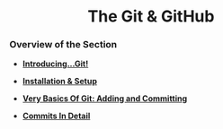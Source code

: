 <h1 align="center">The Git & GitHub</h1>

### Overview of the Section
* **[Introducing...Git!](https://github.com/tsokac2/-_-_Git_and_GitHub_CheatSheet/blob/main/%2301_Introducing_Git.MD)**

* **[Installation & Setup](https://github.com/tsokac2/-_-_Git_and_GitHub_CheatSheet/blob/main/%2302_Installation_and_Setup.MD)**

* **[Very Basics Of Git: Adding and Committing](https://github.com/tsokac2/-_-_Git_and_GitHub_CheatSheet/blob/main/%2303_Basics_Of_Git.MD)**

* **[Commits In Detail](https://github.com/tsokac2/-_-_Git_and_GitHub_CheatSheet/blob/main/%2304_Commits_In_Detail.MD)**








